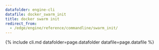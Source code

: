 ```yaml
---
datafolder: engine-cli
datafile: docker_swarm_init
title: docker swarm init
redirect_from:
  - /edge/engine/reference/commandline/swarm_init/
---
```

<!--
This page is automatically generated from Docker's source code. If you want to
suggest a change to the text that appears here, open a ticket or pull request
in the source repository on GitHub:

https://github.com/docker/cli
-->

{% include cli.md datafolder=page.datafolder datafile=page.datafile %}
